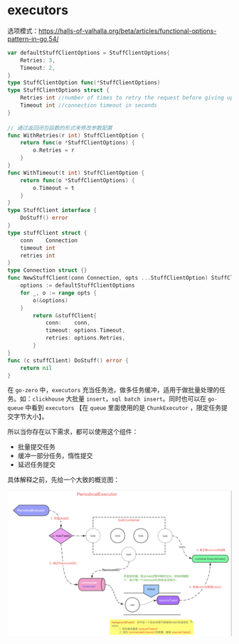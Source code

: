 # executors

选项模式：https://halls-of-valhalla.org/beta/articles/functional-options-pattern-in-go,54/

```go
var defaultStuffClientOptions = StuffClientOptions{
    Retries: 3,
    Timeout: 2,
}
type StuffClientOption func(*StuffClientOptions)
type StuffClientOptions struct {
    Retries int //number of times to retry the request before giving up
    Timeout int //connection timeout in seconds
}

// 通过返回闭包函数的形式来修改参数配置
func WithRetries(r int) StuffClientOption {
    return func(o *StuffClientOptions) {
        o.Retries = r
    }
}
func WithTimeout(t int) StuffClientOption {
    return func(o *StuffClientOptions) {
        o.Timeout = t
    }
}
type StuffClient interface {
    DoStuff() error
}
type stuffClient struct {
    conn    Connection
    timeout int
    retries int
}
type Connection struct {}
func NewStuffClient(conn Connection, opts ...StuffClientOption) StuffClient {
    options := defaultStuffClientOptions
    for _, o := range opts {
        o(&options)
    }
        return &stuffClient{
            conn:    conn,
            timeout: options.Timeout,
            retries: options.Retries,
        }
}
func (c stuffClient) DoStuff() error {
    return nil
}
```



在 `go-zero` 中，`executors` 充当任务池，做多任务缓冲，适用于做批量处理的任务。如：`clickhouse` 大批量 `insert`，`sql batch insert`。同时也可以在 `go-queue` 中看到 `executors` 【在 `queue` 里面使用的是 `ChunkExecutor` ，限定任务提交字节大小】。

所以当你存在以下需求，都可以使用这个组件：

- 批量提交任务
- 缓冲一部分任务，惰性提交
- 延迟任务提交

具体解释之前，先给一个大致的概览图：

![image-20220306175637452](../../.gitbook/assets/executors-1.png)

